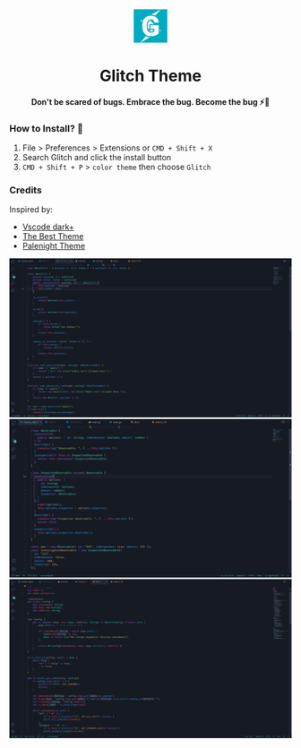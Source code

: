 <div align="center">
    <img src="images/glitch-logo.png" width="60" height="60"/>
    <h1>Glitch Theme</h1>
    <h4>Don't be scared of bugs. Embrace the bug. Become the bug ⚡️🐛</h4>
</div>

### How to Install? 🤔
1. File > Preferences > Extensions or `CMD + Shift + X`
2. Search Glitch and click the install button
3. `CMD + Shift + P` > `color theme` then choose `Glitch`

### Credits
Inspired by:
- [Vscode dark+](https://github.com/microsoft/vscode/tree/main/extensions/theme-defaults/themes)
- [The Best Theme](https://github.com/jankohlbach/the-best-theme)
- [Palenight Theme](https://github.com/whizkydee/vscode-palenight-theme)

![Glitch theme](images/glitch-result-ts.png)
![Typescript](images/glit-big-01.png)
![Rust](images/glitch-rs.png)

